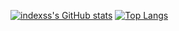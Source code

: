 [![indexss's GitHub stats](https://github-readme-stats.vercel.app/api?username=indexss)](https://github.com/anuraghazra/github-readme-stats)
[![Top Langs](https://github-readme-stats.vercel.app/api/top-langs/?username=indexss&layout=compact)](https://github.com/anuraghazra/github-readme-stats)
